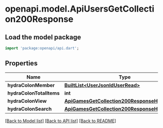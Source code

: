 # openapi.model.ApiUsersGetCollection200Response

## Load the model package

```dart
import 'package:openapi/api.dart';
```

## Properties

Name | Type | Description | Notes
------------ | ------------- | ------------- | -------------
**hydraColonMember** | [**BuiltList&lt;UserJsonldUserRead&gt;**](UserJsonldUserRead.md) |  |
**hydraColonTotalItems** | **int** |  | [optional]
**hydraColonView** | [**ApiGamesGetCollection200ResponseHydraView**](ApiGamesGetCollection200ResponseHydraView.md) |  | [optional]
**hydraColonSearch** | [**ApiGamesGetCollection200ResponseHydraSearch**](ApiGamesGetCollection200ResponseHydraSearch.md) |  | [optional]

[[Back to Model list]](../README.md#documentation-for-models) [[Back to API list]](../README.md#documentation-for-api-endpoints) [[Back to README]](../README.md)

